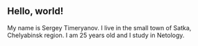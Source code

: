 ## Hello, world!

My name is Sergey Timeryanov. 
I live in the small town of Satka, Chelyabinsk region. 
I am 25 years old and I study in Netology.

